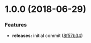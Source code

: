 <a name="1.0.0"></a>
# 1.0.0 (2018-06-29)


### Features

* **releases:** initial commit ([8f57b34](https://github.com/hypeJunctionPro/Elgg3-hypeGit/commit/8f57b34))



